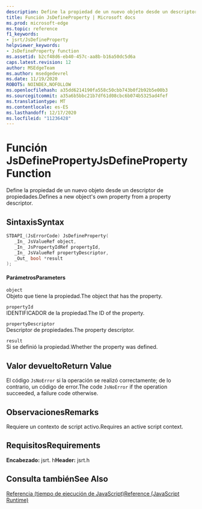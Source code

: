 ```yaml
---
description: Define la propiedad de un nuevo objeto desde un descriptor de propiedades.
title: Función JsDefineProperty | Microsoft docs
ms.prod: microsoft-edge
ms.topic: reference
f1_keywords:
- jsrt/JsDefineProperty
helpviewer_keywords:
- JsDefineProperty function
ms.assetid: b2cf48d6-eb40-457c-aa8b-b16a50dc5d6a
caps.latest.revision: 12
author: MSEdgeTeam
ms.author: msedgedevrel
ms.date: 11/19/2020
ROBOTS: NOINDEX,NOFOLLOW
ms.openlocfilehash: a35dd6214190fa558c50cbb743b0f2b92b5e00b3
ms.sourcegitcommit: a35a6b5bbc21b7df61d08cbc6b074b5325ad4fef
ms.translationtype: MT
ms.contentlocale: es-ES
ms.lasthandoff: 12/17/2020
ms.locfileid: "11236428"
---
```

# <span data-ttu-id="ff2b0-103">Función JsDefineProperty</span><span class="sxs-lookup"><span data-stu-id="ff2b0-103">JsDefineProperty Function</span></span>

<span data-ttu-id="ff2b0-104">Define la propiedad de un nuevo objeto desde un descriptor de propiedades.</span><span class="sxs-lookup"><span data-stu-id="ff2b0-104">Defines a new object's own property from a property descriptor.</span></span>  
  
## <span data-ttu-id="ff2b0-105">Sintaxis</span><span class="sxs-lookup"><span data-stu-id="ff2b0-105">Syntax</span></span>  
  
```cpp  
STDAPI_(JsErrorCode) JsDefineProperty(  
   _In_ JsValueRef object,  
   _In_ JsPropertyIdRef propertyId,  
   _In_ JsValueRef propertyDescriptor,  
   _Out_ bool *result  
);  
```  
  
#### <span data-ttu-id="ff2b0-106">Parámetros</span><span class="sxs-lookup"><span data-stu-id="ff2b0-106">Parameters</span></span>  
 `object`  
 <span data-ttu-id="ff2b0-107">Objeto que tiene la propiedad.</span><span class="sxs-lookup"><span data-stu-id="ff2b0-107">The object that has the property.</span></span>  
  
 `propertyId`  
 <span data-ttu-id="ff2b0-108">IDENTIFICADOR de la propiedad.</span><span class="sxs-lookup"><span data-stu-id="ff2b0-108">The ID of the property.</span></span>  
  
 `propertyDescriptor`  
 <span data-ttu-id="ff2b0-109">Descriptor de propiedades.</span><span class="sxs-lookup"><span data-stu-id="ff2b0-109">The property descriptor.</span></span>  
  
 `result`  
 <span data-ttu-id="ff2b0-110">Si se definió la propiedad.</span><span class="sxs-lookup"><span data-stu-id="ff2b0-110">Whether the property was defined.</span></span>  
  
## <span data-ttu-id="ff2b0-111">Valor devuelto</span><span class="sxs-lookup"><span data-stu-id="ff2b0-111">Return Value</span></span>  
 <span data-ttu-id="ff2b0-112">El código `JsNoError` si la operación se realizó correctamente; de lo contrario, un código de error.</span><span class="sxs-lookup"><span data-stu-id="ff2b0-112">The code `JsNoError` if the operation succeeded, a failure code otherwise.</span></span>  
  
## <span data-ttu-id="ff2b0-113">Observaciones</span><span class="sxs-lookup"><span data-stu-id="ff2b0-113">Remarks</span></span>  
 <span data-ttu-id="ff2b0-114">Requiere un contexto de script activo.</span><span class="sxs-lookup"><span data-stu-id="ff2b0-114">Requires an active script context.</span></span>  
  
## <span data-ttu-id="ff2b0-115">Requisitos</span><span class="sxs-lookup"><span data-stu-id="ff2b0-115">Requirements</span></span>  
 <span data-ttu-id="ff2b0-116">**Encabezado:** jsrt. h</span><span class="sxs-lookup"><span data-stu-id="ff2b0-116">**Header:** jsrt.h</span></span>  
  
## <span data-ttu-id="ff2b0-117">Consulta también</span><span class="sxs-lookup"><span data-stu-id="ff2b0-117">See Also</span></span>  
 [<span data-ttu-id="ff2b0-118">Referencia (tiempo de ejecución de JavaScript)</span><span class="sxs-lookup"><span data-stu-id="ff2b0-118">Reference (JavaScript Runtime)</span></span>](../chakra-hosting/reference-javascript-runtime.md)
